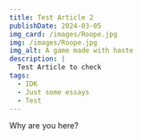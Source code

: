 ```yaml
---
title: Test Article 2
publishDate: 2024-03-05
img_card: /images/Roope.jpg
img: /images/Roope.jpg
img_alt: A game made with haste
description: |
  Test Article to check
tags:
  - IDK
  - Just some essays
  - Test
---
```


Why are you here?